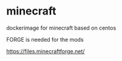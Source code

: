 # minecraft
dockerimage for minecraft based on centos



FORGE is needed for the mods

https://files.minecraftforge.net/
